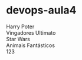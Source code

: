 # devops-aula4 <br/>
Harry Poter <br/>
Vingadores Ultimato <br/>
Star Wars <br/>
Animais Fantásticos <br/>
123 <br/>
